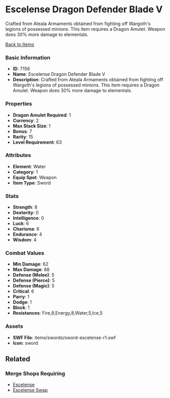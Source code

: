 # Escelense Dragon Defender Blade V

Crafted from Ateala Armaments obtained from fighting off Wargoth's legions of possessed minions.  This item requires a Dragon Amulet. Weapon does 30% more damage to elementals.

[Back to Items](../items.md)

### Basic Information

- **ID**: 7156
- **Name**: Escelense Dragon Defender Blade V
- **Description**: Crafted from Ateala Armaments obtained from fighting off Wargoth&#039;s legions of possessed minions.  This item requires a Dragon Amulet. Weapon does 30% more damage to elementals.

### Properties

- **Dragon Amulet Required**: 1
- **Currency**: 2
- **Max Stack Size**: 1
- **Bonus**: 7
- **Rarity**: 15
- **Level Requirement**: 63

### Attributes

- **Element**: Water
- **Category**: 1
- **Equip Spot**: Weapon
- **Item Type**: Sword

### Stats

- **Strength**: 8
- **Dexterity**: 0
- **Intelligence**: 0
- **Luck**: 6
- **Charisma**: 6
- **Endurance**: 4
- **Wisdom**: 4

### Combat Values

- **Min Damage**: 62
- **Max Damage**: 88
- **Defense (Melee)**: 5
- **Defense (Pierce)**: 5
- **Defense (Magic)**: 5
- **Critical**: 6
- **Parry**: 1
- **Dodge**: 1
- **Block**: 1
- **Resistances**: Fire,8,Energy,8,Water,5,Ice,5

### Assets

- **SWF File**: items/swords/sword-escelense-r1.swf
- **Icon**: sword

## Related

### Merge Shops Requiring

- [Escelense](../merge-shops/115-escelense.md)
- [Escelense Swap](../merge-shops/418-escelense-swap.md)

